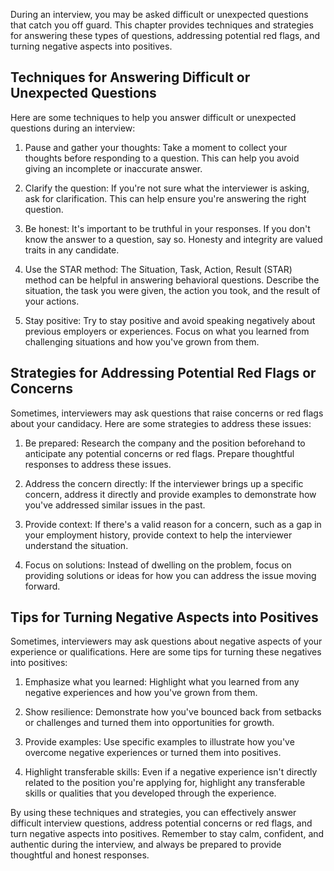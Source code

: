 
During an interview, you may be asked difficult or unexpected questions that catch you off guard. This chapter provides techniques and strategies for answering these types of questions, addressing potential red flags, and turning negative aspects into positives.

Techniques for Answering Difficult or Unexpected Questions
----------------------------------------------------------

Here are some techniques to help you answer difficult or unexpected questions during an interview:

1. Pause and gather your thoughts: Take a moment to collect your thoughts before responding to a question. This can help you avoid giving an incomplete or inaccurate answer.

2. Clarify the question: If you're not sure what the interviewer is asking, ask for clarification. This can help ensure you're answering the right question.

3. Be honest: It's important to be truthful in your responses. If you don't know the answer to a question, say so. Honesty and integrity are valued traits in any candidate.

4. Use the STAR method: The Situation, Task, Action, Result (STAR) method can be helpful in answering behavioral questions. Describe the situation, the task you were given, the action you took, and the result of your actions.

5. Stay positive: Try to stay positive and avoid speaking negatively about previous employers or experiences. Focus on what you learned from challenging situations and how you've grown from them.

Strategies for Addressing Potential Red Flags or Concerns
---------------------------------------------------------

Sometimes, interviewers may ask questions that raise concerns or red flags about your candidacy. Here are some strategies to address these issues:

1. Be prepared: Research the company and the position beforehand to anticipate any potential concerns or red flags. Prepare thoughtful responses to address these issues.

2. Address the concern directly: If the interviewer brings up a specific concern, address it directly and provide examples to demonstrate how you've addressed similar issues in the past.

3. Provide context: If there's a valid reason for a concern, such as a gap in your employment history, provide context to help the interviewer understand the situation.

4. Focus on solutions: Instead of dwelling on the problem, focus on providing solutions or ideas for how you can address the issue moving forward.

Tips for Turning Negative Aspects into Positives
------------------------------------------------

Sometimes, interviewers may ask questions about negative aspects of your experience or qualifications. Here are some tips for turning these negatives into positives:

1. Emphasize what you learned: Highlight what you learned from any negative experiences and how you've grown from them.

2. Show resilience: Demonstrate how you've bounced back from setbacks or challenges and turned them into opportunities for growth.

3. Provide examples: Use specific examples to illustrate how you've overcome negative experiences or turned them into positives.

4. Highlight transferable skills: Even if a negative experience isn't directly related to the position you're applying for, highlight any transferable skills or qualities that you developed through the experience.

By using these techniques and strategies, you can effectively answer difficult interview questions, address potential concerns or red flags, and turn negative aspects into positives. Remember to stay calm, confident, and authentic during the interview, and always be prepared to provide thoughtful and honest responses.
